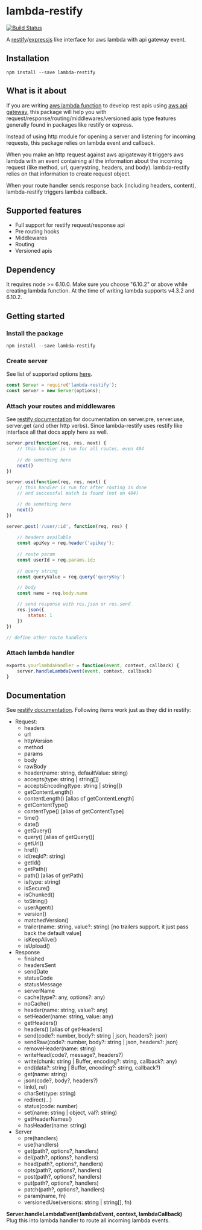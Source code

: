 # lambda-restify

[![Build Status](https://travis-ci.org/kksharma1618/lambda-restify.svg?branch=master)](https://travis-ci.org/kksharma1618/lambda-restify)

A [restify](http://restify.com/)/[expressjs](https://expressjs.com/) like interface for aws lambda with api gateway event.

## Installation
```
npm install --save lambda-restify
```

## What is it about
If you are writing [aws lambda function](https://aws.amazon.com/lambda/) to develop rest apis using [aws api gateway](https://aws.amazon.com/api-gateway/), this package will help you with request/response/routing/middlewares/versioned apis type features generally found in packages like restify or express.

Instead of using http module for opening a server and listening for incoming requests, this package relies on lambda event and callback.

When you make an http request against aws apigateway it triggers aws lambda with an event containing all the information about the incoming request (like method, url, querystring, headers, and body). lambda-restify relies on that information to create request object.

When your route handler sends response back (including headers, content), lambda-restify triggers lambda callback.

## Supported features
- Full support for restify request/response api
- Pre routing hooks 
- Middlewares
- Routing
- Versioned apis

## Dependency
It requires node >= 6.10.0. Make sure you choose "6.10.2" or above while creating lambda function. At the time of writing lambda supports v4.3.2 and 6.10.2.

## Getting started

### Install the package
```
npm install --save lambda-restify
```
### Create server
See list of supported options [here](https://github.com/kksharma1618/lambda-restify/blob/master/src/lib/server_options.ts).

``` javascript
const Server = require('lambda-restify');
const server = new Server(options);
```

### Attach your routes and middlewares
See [restify documentation](http://restify.com/docs/home/) for documentation on server.pre, server.use, server.get (and other http verbs). Since lambda-restify uses restify like interface all that docs apply here as well.

``` javascript
server.pre(function(req, res, next) {
    // this handler is run for all routes, even 404
    
    // do something here
    next()
})

server.use(function(req, res, next) {
    // this handler is run for after routing is done 
    // and successful match is found (not on 404)

    // do something here
    next()
})

server.post('/user/:id', function(req, res) {
    
    // headers available 
    const apiKey = req.header('apikey');
    
    // route param
    const userId = req.params.id;
    
    // query string
    const queryValue = req.query('queryKey')

    // body
    const name = req.body.name

    // send response with res.json or res.send
    res.json({
        status: 1
    })
})

// define other route handlers

```

### Attach lambda handler
``` javascript
exports.yourlambdaHandler = function(event, context, callback) {
    server.handleLambdaEvent(event, context, callback)
}
```

## Documentation
See [restify documentation](http://restify.com/docs/home/). Following items work just as they did in restify:
- Request:
    - headers
    - url
    - httpVersion
    - method
    - params
    - body
    - rawBody
    - header(name: string, defaultValue: string)
    - accepts(type: string | string[])
    - acceptsEncoding(type: string | string[])
    - getContentLength()
    - contentLength() [alias of getContentLength]
    - getContentType()
    - contentType() [alias of getContentType]
    - time()
    - date()
    - getQuery()
    - query() [alias of getQuery()]
    - getUrl()
    - href()
    - id(reqId?: string)
    - getId()
    - getPath()
    - path() [alias of getPath]
    - is(type: string)
    - isSecure()
    - isChunked()
    - toString()
    - userAgent()
    - version()
    - matchedVersion()
    - trailer(name: string, value?: string) [no trailers support. it just pass back the default value]
    - isKeepAlive()
    - isUpload()
- Response
    - finished
    - headersSent
    - sendDate
    - statusCode
    - statusMessage
    - serverName
    - cache(type?: any, options?: any)
    - noCache()
    - header(name: string, value?: any)
    - setHeader(name: string, value: any)
    - getHeaders()
    - headers() [alias of getHeaders]
    - send(code?: number, body?: string | json, headers?: json)
    - sendRaw(code?: number, body?: string | json, headers?: json)
    - removeHeader(name: string)
    - writeHead(code?, message?, headers?)
    - write(chunk: string | Buffer, encoding?: string, callback?: any)
    - end(data?: string | Buffer, encoding?: string, callback?)
    - get(name: string)
    - json(code?, body?, headers?)
    - link(l, rel)
    - charSet(type: string)
    - redirect(...)
    - status(code: number)
    - set(name: string | object, val?: string)
    - getHeaderNames()
    - hasHeader(name: string)
- Server
    - pre(handlers)
    - use(handlers)
    - get(path?, options?, handlers)
    - del(path?, options?, handlers)
    - head(path?, options?, handlers)
    - opts(path?, options?, handlers)
    - post(path?, options?, handlers)
    - put(path?, options?, handlers)
    - patch(path?, options?, handlers)
    - param(name, fn)
    - versionedUse(versions: string | string[], fn)

**Server.handleLambdaEvent(lambdaEvent, context, lambdaCallback)**<br />
Plug this into lambda handler to route all incoming lambda events.
